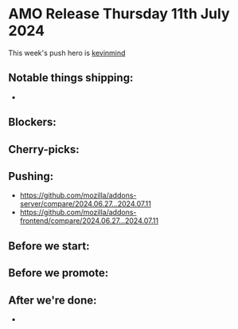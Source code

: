 # AMO Release Thursday 11th July 2024

This week's push hero is [kevinmind](https://github.com/kevinmind)

## Notable things shipping:
- 

## Blockers:

## Cherry-picks:

## Pushing:

- https://github.com/mozilla/addons-server/compare/2024.06.27...2024.07.11
- https://github.com/mozilla/addons-frontend/compare/2024.06.27...2024.07.11

## Before we start:

## Before we promote:

## After we're done:

- 